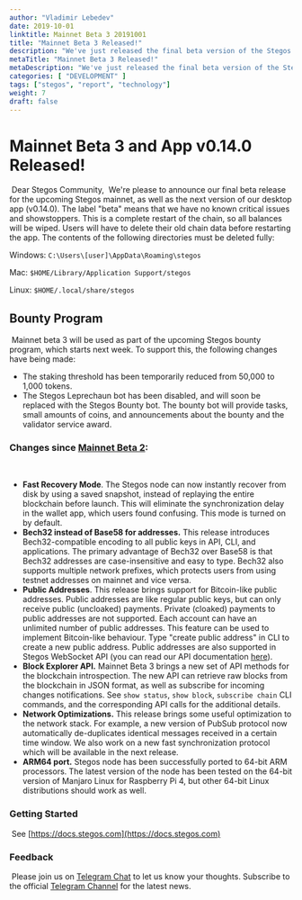 ```yaml
---
author: "Vladimir Lebedev"
date: 2019-10-01
linktitle: Mainnet Beta 3 20191001
title: "Mainnet Beta 3 Released!"
description: "We've just released the final beta version of the Stegos mainnet for testing."
metaTitle: "Mainnet Beta 3 Released!"
metaDescription: "We've just released the final beta version of the Stegos mainnet for testing."
categories: [ "DEVELOPMENT" ]
tags: ["stegos", "report", "technology"]
weight: 7
draft: false
---
```

# Mainnet Beta 3 and App v0.14.0 Released!
​
Dear Stegos Community,
​
We're please to announce our final beta release for the upcoming Stegos mainnet, as well as the next version of our desktop app (v0.14.0). The label "beta" means that we have no known critical issues and showstoppers. This is a complete restart of the chain, so all balances will be wiped. Users will have to delete their old chain data before restarting the app. The contents of the following directories must be deleted fully:

Windows: `C:\Users\[user]\AppData\Roaming\stegos`

Mac: `$HOME/Library/Application Support/stegos`

Linux: `$HOME/.local/share/stegos`
​
## Bounty Program
​
Mainnet beta 3 will be used as part of the upcoming Stegos bounty program, which starts next week. To support this, the following changes have being made:
​
- The staking threshold has been temporarily reduced from 50,000 to 1,000 tokens.
- The Stegos Leprechaun bot has been disabled, and will soon be replaced with the Stegos Bounty bot. The bounty bot will provide tasks, small amounts of coins, and announcements about the bounty and the validator service award.
​
### Changes since [Mainnet Beta 2](https://github.com/stegos/stegos/releases/tag/v0.13):
​
- **Fast Recovery Mode**. The Stegos node can now instantly recover from disk by using a saved snapshot, instead of replaying the entire blockchain before launch. This will eliminate the synchronization delay in the wallet app, which users found confusing. This mode is turned on by default.
- **Bech32 instead of Base58 for addresses.** This release introduces Bech32-compatible encoding to all public keys in API, CLI, and applications. The primary advantage of Bech32 over Base58 is that Bech32 addresses are case-insensitive and easy to type. Bech32 also supports multiple network prefixes, which protects users from using testnet addresses on mainnet and vice versa.
- **Public Addresses**. This release brings support for Bitcoin-like public addresses. Public addresses are like regular public keys, but can only receive public (uncloaked) payments. Private (cloaked) payments to public addresses are not supported. Each account can have an unlimited number of public addresses. This feature can be used to implement Bitcoin-like behaviour. Type "create public address" in CLI to create a new public address. Public addresses are also supported in Stegos WebSocket API (you can read our API documentation [here](https://docs.stegos.com/developers/websocket_api)).
- **Block Explorer API.** Mainnet Beta 3 brings a new set of API methods for the blockchain introspection. The new API can retrieve raw blocks from the blockchain in JSON format, as well as subscribe for incoming changes notifications. See `show status`, `show block`, `subscribe chain` CLI commands, and the corresponding API calls for the additional details.
- **Network Optimizations.** This release brings some useful optimization to the network stack. For example, a new version of PubSub protocol now automatically de-duplicates identical messages received in a certain time window. We also work on a new fast synchronization protocol which will be available in the next release.
- **ARM64 port.** Stegos node has been successfully ported to 64-bit ARM processors. The latest version of the node has been tested on the 64-bit version of Manjaro Linux for Raspberry Pi 4, but other 64-bit Linux distributions should work as well.
​
### Getting Started
​
See [https://docs.stegos.com](https://docs.stegos.com)
​
### Feedback
​
Please join us on [Telegram Chat](https://stg.to/tgc) to let us know your thoughts. Subscribe to the official [Telegram Channel](https://stg.to/tgn) for the latest news.
